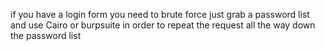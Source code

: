 if you have a login form you need to brute force just grab a password list and use Cairo or burpsuite in order to repeat the request all the way down the password list
